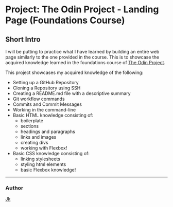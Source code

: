 # Project: The Odin Project - Landing Page (Foundations Course)

## Short Intro

I will be putting to practice what I have learned by building an entire web page similarly to the one provided in the course. This is to showcase the acquired knowledge learned in the foundations course of [The Odin Project](https://www.theodinproject.com/lessons/foundations-landing-page).

This project showcases my acquired knowledge of the following:

- Setting up a GitHub Repository
- Cloning a Repository using SSH
- Creating a README.md file with a descriptive summary
- Git workflow commands
- Commits and Commit Messages
- Working in the command-line
- Basic HTML knowledge consisting of:
	* boilerplate
	* sections
	* headings and paragraphs
	* links and images
	* creating divs
	* working with Flexbox!
- Basic CSS knowledge consisting of:
	* linking stylesheets
	* styling html elements
	* basic Flexbox knowledge!

---

### Author

[Jk](https://github.com/thecoderace)
